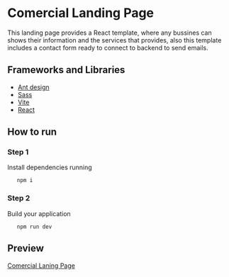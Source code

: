# Comercial Landing Page
This landing page provides a React template, where any bussines can shows their information and the services that provides, also this template includes a contact form ready to connect to backend to send emails.  

## Frameworks and Libraries
- [Ant design](https://ant.design/)
- [Sass](https://sass-lang.com/)
- [Vite](https://vitejs.dev/)
- [React](https://es.reactjs.org/)
## How to run  
### Step 1
 Install dependencies running 
 ```
    npm i
 ```
### Step 2
Build your application
 ```
    npm run dev
 ```
## Preview
[Comercial Laning Page](https://github.com/juanjocpalencia/comercial-landing-page/blob/master/src/App.jsx)